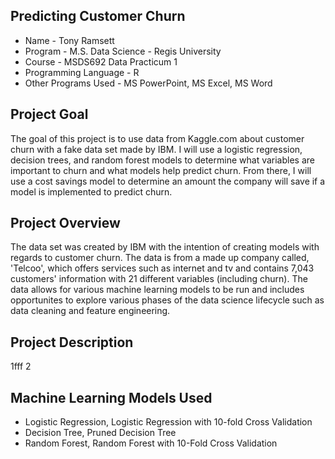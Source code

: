 ## Predicting Customer Churn

* Name - Tony Ramsett
* Program - M.S. Data Science - Regis University
* Course - MSDS692 Data Practicum 1
* Programming Language - R
* Other Programs Used - MS PowerPoint, MS Excel, MS Word

## Project Goal
The goal of this project is to use data from Kaggle.com about customer churn with a fake data set made by IBM. I will use a logistic regression, decision trees, and random forest models to determine what variables are important to churn and what models help predict churn. From there, I will use a cost savings model to determine an amount the company will save if a model is implemented to predict churn.

## Project Overview
The data set was created by IBM with the intention of creating models with regards to customer churn. The data is from a made up company called, 'Telcoo', which offers services such as internet and tv and contains 7,043 customers' information with 21 different variables (including churn). The data allows for various machine learning models to be run and includes opportunites to explore various phases of the data science lifecycle such as data cleaning and feature engineering.

## Project Description
1fff
2

## Machine Learning Models Used
* Logistic Regression, Logistic Regression with 10-fold Cross Validation 
* Decision Tree, Pruned Decision Tree
* Random Forest, Random Forest with 10-Fold Cross Validation
